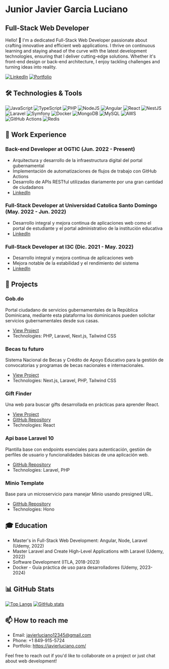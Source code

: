 # Junior Javier Garcia Luciano
## Full-Stack Web Developer

Hello! 👋 I'm a dedicated Full-Stack Web Developer passionate about crafting innovative and efficient web applications. I thrive on continuous learning and staying ahead of the curve with the latest development technologies, ensuring that I deliver cutting-edge solutions. Whether it's front-end design or back-end architecture, I enjoy tackling challenges and turning ideas into reality.

[![LinkedIn](https://img.shields.io/badge/linkedin-%230077B5.svg?&style=for-the-badge&logo=linkedin&logoColor=white)](https://www.linkedin.com/in/junior-javier-garcia-luciano-252a76173/)
[![Portfolio](https://img.shields.io/badge/Portfolio-FF7139?style=for-the-badge&logo=Firefox-Browser&logoColor=white)](https://javierluciano.com)


## 🛠️ Technologies & Tools

![JavaScript](https://img.shields.io/badge/javascript-%23323330.svg?&style=for-the-badge&logo=javascript&logoColor=%23F7DF1E)
![TypeScript](https://img.shields.io/badge/typescript-%23007ACC.svg?&style=for-the-badge&logo=typescript&logoColor=white)
![PHP](https://img.shields.io/badge/php-%23777BB4.svg?style=for-the-badge&logo=php&logoColor=white)
![NodeJS](https://img.shields.io/badge/node.js-%2343853D.svg?&style=for-the-badge&logo=node.js&logoColor=white)
![Angular](https://img.shields.io/badge/angular-%23DD0031.svg?style=for-the-badge&logo=angular&logoColor=white)
![React](https://img.shields.io/badge/react-%2320232a.svg?style=for-the-badge&logo=react&logoColor=%2361DAFB)
![NestJS](https://img.shields.io/badge/nestjs-%23E0234E.svg?style=for-the-badge&logo=nestjs&logoColor=white)
![Laravel](https://img.shields.io/badge/laravel-%23FF2D20.svg?style=for-the-badge&logo=laravel&logoColor=white)
![Symfony](https://img.shields.io/badge/symfony-%23000000.svg?style=for-the-badge&logo=symfony&logoColor=white)
![Docker](https://img.shields.io/badge/docker-%230db7ed.svg?style=for-the-badge&logo=docker&logoColor=white)
![MongoDB](https://img.shields.io/badge/MongoDB-%234ea94b.svg?style=for-the-badge&logo=mongodb&logoColor=white)
![MySQL](https://img.shields.io/badge/mysql-%2300f.svg?style=for-the-badge&logo=mysql&logoColor=white)
![AWS](https://img.shields.io/badge/AWS-%23FF9900.svg?style=for-the-badge&logo=amazon-aws&logoColor=white)
![GitHub Actions](https://img.shields.io/badge/github%20actions-%232671E5.svg?style=for-the-badge&logo=githubactions&logoColor=white)
![Redis](https://img.shields.io/badge/redis-%23DD0031.svg?style=for-the-badge&logo=redis&logoColor=white)

## 💼 Work Experience

### Back-end Developer at OGTIC (Jun. 2022 - Present)
- Arquitectura y desarrollo de la infraestructura digital del portal gubernamental
- Implementación de automatizaciones de flujos de trabajo con GitHub Actions
- Desarrollo de APIs RESTful utilizadas diariamente por una gran cantidad de ciudadanos
- [LinkedIn](https://www.linkedin.com/company/ogticrdo/)

### Full-Stack Developer at Universidad Catolica Santo Domingo (May. 2022 - Jun. 2022)
- Desarrollo integral y mejora continua de aplicaciones web como el portal de estudiante y el portal administrativo de la institución educativa
- [LinkedIn](https://www.linkedin.com/company/ucsdoficial/)

### Full-Stack Developer at I3C (Dic. 2021 - May. 2022)
- Desarrollo integral y mejora continua de aplicaciones web
- Mejora notable de la estabilidad y el rendimiento del sistema
- [LinkedIn](https://www.linkedin.com/company/itresc/)

## 🚀 Projects

### Gob.do
Portal ciudadano de servicios gubernamentales de la República Dominicana, mediante esta plataforma los dominicanos pueden solicitar servicios gubernamentales desde sus casas.
- [View Project](https://www.gob.do/)
- Technologies: PHP, Laravel, Next.js, Tailwind CSS

### Becas tu futuro
Sistema Nacional de Becas y Crédito de Apoyo Educativo para la gestión de convocatorias y programas de becas nacionales e internacionales.
- [View Project](https://becas.gob.do/)
- Technologies: Next.js, Laravel, PHP, Tailwind CSS

### Gift Finder
Una web para buscar gifts desarrollada en prácticas para aprender React.
- [View Project](https://gift-finder.netlify.app/)
- [GitHub Repository](https://github.com/javier1292/GiftFinder)
- Technologies: React

### Api base Laravel 10
Plantilla base con endpoints esenciales para autenticación, gestión de perfiles de usuario y funcionalidades básicas de una aplicación web.
- [GitHub Repository](https://github.com/javier1292/laravel-10-template)
- Technologies: Laravel, PHP

### Minio Template
Base para un microservicio para manejar Minio usando presigned URL.
- [GitHub Repository](https://github.com/javier1292/minio-microservice-template)
- Technologies: Hono

## 🎓 Education

- Master's in Full-Stack Web Development: Angular, Node, Laravel (Udemy, 2022)
- Master Laravel and Create High-Level Applications with Laravel (Udemy, 2022)
- Software Development (ITLA, 2018-2023)
- Docker - Guía práctica de uso para desarrolladores (Udemy, 2023-2024)

## 📊 GitHub Stats

[![Top Langs](https://github-readme-stats.vercel.app/api/top-langs/?username=javier1292&theme=codeSTACKr)](https://github.com/anuraghazra/github-readme-stats)
[![GitHub stats](https://github-readme-stats.vercel.app/api?username=javier1292&theme=codeSTACKr)](https://github.com/anuraghazra/github-readme-stats)

## 📫 How to reach me

- Email: javierluciano12345@gmail.com
- Phone: +1 849-915-5724
- Portfolio: https://javierluciano.com/

Feel free to reach out if you'd like to collaborate on a project or just chat about web development!
